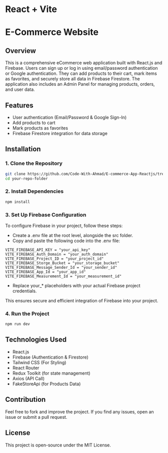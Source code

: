 # React + Vite

# E-Commerce Website

## Overview

This is a comprehensive eCommerce web application built with React.js and Firebase. Users can sign up or log in using email/password authentication or Google authentication. They can add products to their cart, mark items as favorites, and securely store all data in Firebase Firestore. The application also includes an Admin Panel for managing products, orders, and user data.

## Features

- User authentication (Email/Password & Google Sign-In)
- Add products to cart
- Mark products as favorites
- Firebase Firestore integration for data storage

## Installation

### 1. Clone the Repository

```sh
git clone https://github.com/Code-With-Ahmad/E-commerce-App-Reactjs/tree/main
cd your-repo-folder
```

### 2. Install Dependencies

```sh
npm install
```

### 3. Set Up Firebase Configuration

To configure Firebase in your project, follow these steps:

- Create a .env file at the root level, alongside the src folder.
- Copy and paste the following code into the .env file:

```
VITE_FIREBASE_API_KEY = "your_api_key"
VITE_FIREBASE_Auth_Domain = "your_auth_domain"
VITE_FIREBASE_Project_ID = "your_project_id"
VITE_FIREBASE_Storge_Bucket = "your_storage_bucket"
VITE_FIREBASE_Message_Sender_Id = "your_sender_id"
VITE_FIREBASE_App_Id = "your_app_id"
VITE_FIREBASE_Measurement_Id = "your_measurement_id"
```

- Replace your\_\* placeholders with your actual Firebase project credentials.

This ensures secure and efficient integration of Firebase into your project.

### 4. Run the Project

```sh
npm run dev
```

## Technologies Used

- React.js
- Firebase (Authentication & Firestore)
- Tailwind CSS (For Styling)
- React Router
- Redux Toolkit (for state management)
- Axios (API Call)
- FakeStoreApi (for Products Data)

## Contribution

Feel free to fork and improve the project. If you find any issues, open an issue or submit a pull request.

## License

This project is open-source under the MIT License.
